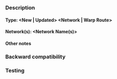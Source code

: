 ### Description

#### Type: <New | Updated> <Network | Warp Route>

#### Network(s): <Network Name(s)>

#### Other notes

### Backward compatibility

<!--
Are these changes backward compatible? Note, that additions are backwards compatible.

Yes/No
-->

### Testing

<!--
Have any new metadata configs and deployment addresses been used with any Hyperlane tooling, such as the CLI?
-->
